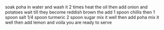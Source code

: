 soak poha in water and wash it 2 times
heat the  oil
then add onion and potatoes
wait till they become reddish brown
the add 1 spoon chillis
then 1 spoon salt
1/4 spoon turmeric
2 spoon sugar
mix it well
then add poha
mix it well
then add lemon
and voila 
you are ready to serve
